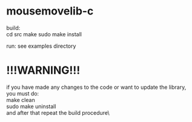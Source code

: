 # mousemovelib-c
build:\
cd src
make
sudo make install

run:
see examples directory

# !!!WARNING!!!
if you have made any changes to the code or want to update the library,\
you must do:\
make clean\
sudo make uninstall\
and after that repeat the build procedure\
